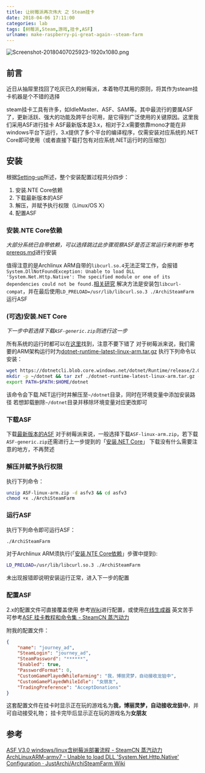 ```yaml
---
title: 让树莓派再次伟大 之 Steam挂卡
date: 2018-04-06 17:11:00
categories: lab
tags: [树莓派,Steam,游戏,挂卡,ASF]
urlname: make-raspberry-pi-great-again--steam-farm
---
```

![Screenshot-20180407025923-1920x1080.png](https://img.imjad.cn/images/2018/04/07/Screenshot-20180407025923-1920x1080.png)
## 前言
近日从抽屉里找回了吃灰已久的树莓派，本着物尽其用的原则，将其作为steam挂卡机器是个不错的选择

steam挂卡工具有许多，如IdleMaster、ASF、SAM等。其中最流行的要属ASF了，更新活跃、强大的功能及跨平台可用，是它得到广泛使用的关键原因。这里我们采用ASF进行挂卡
ASF最新版本是3.x，相对于2.x需要依靠mono才能在非windows平台下运行，3.x提供了多个平台的编译程序，仅需安装对应系统的.NET Core即可使用（或者直接下载打包有对应系统.NET运行时的压缩包）

## 安装
根据[Setting-up](https://github.com/JustArchi/ArchiSteamFarm/wiki/Setting-up)所述，整个安装配置过程共分四步：
1. 安装.NTE Core依赖
2. 下载最新版本的ASF
3. 解压，并赋予执行权限（Linux/OS X）
4. 配置ASF

### 安装.NTE Core依赖
*大部分系统已自带依赖，可以选择跳过此步骤观察ASF是否正常运行来判断*
参考[prereqs.md](https://github.com/dotnet/core/blob/master/Documentation/prereqs.md)进行安装

值得注意的是Archlinux ARM自带的`libcurl.so.4`无法正常工作，会报错`System.DllNotFoundException: Unable to load DLL 'System.Net.Http.Native': The specified module or one of its dependencies could not be found.`[相关研究](https://steamcommunity.com/groups/ascfarm/discussions/1/1692659135916297867/)
解决方法是安装包`libcurl-compat`，并在最后使用`LD_PRELOAD=/usr/lib/libcurl.so.3 ./ArchiSteamFarm`运行ASF

### (可选)安装.NET Core
*下一步中若选择下载`ASF-generic.zip`则进行这一步*

所有系统的运行时都可以在[这里](https://github.com/dotnet/core-setup)找到，注意不要下错了
对于树莓派来说，我们需要的ARM架构运行时为[dotnet-runtime-latest-linux-arm.tar.gz](https://dotnetcli.blob.core.windows.net/dotnet/Runtime/release/2.0.0/dotnet-runtime-latest-linux-arm.tar.gz)
执行下列命令以安装：
```bash
wget https://dotnetcli.blob.core.windows.net/dotnet/Runtime/release/2.0.0/dotnet-runtime-latest-linux-arm.tar.gz
mkdir -p ~/dotnet && tar zxf ./dotnet-runtime-latest-linux-arm.tar.gz -C ~/dotnet
export PATH=$PATH:$HOME/dotnet
```
该命令会下载.NET运行时并解压至`~/dotnet`目录，同时在环境变量中添加安装路径
若想卸载删除`~/dotnet`目录并移除环境变量对应更改即可

### 下载ASF
下载[最新版本的ASF](https://github.com/JustArchi/ArchiSteamFarm/releases/latest)
对于树莓派来说，一般选择下载`ASF-linux-arm.zip`，若下载`ASF-generic.zip`还需进行上一步提到的「[安装.NET Core](#anchor-3)」
下载没有什么需要注意的地方，不再赘述

### 解压并赋予执行权限
执行下列命令：
```bash
unzip ASF-linux-arm.zip -d asfv3 && cd asfv3
chmod +x ./ArchiSteamFarm
```

### 运行ASF
执行下列命令即可运行ASF：
```bash
./ArchiSteamFarm
```
对于Archlinux ARM须执行(「[安装.NTE Core依赖](#anchor-2)」步骤中提到):
```bash
LD_PRELOAD=/usr/lib/libcurl.so.3 ./ArchiSteamFarm
```
未出现报错即说明安装运行正常，进入下一步的配置

### 配置ASF
2.x的配置文件可直接覆盖使用
参考[Wiki](https://github.com/JustArchi/ArchiSteamFarm/wiki/Configuration)进行配置，或使用[在线生成器](https://justarchi.github.io/ArchiSteamFarm/#/)
英文苦手可参考[ASF 挂卡教程和命令集 - SteamCN 蒸汽动力](https://steamcn.com/t301016-1-1)

附我的配置文件：
```json
{
    "name": "journey_ad",
    "SteamLogin": "journey_ad",
    "SteamPassword": "******",
    "Enabled": true,
    "PasswordFormat": 0,
    "CustomGamePlayedWhileFarming": "我，博丽灵梦，自动接收龙狙中",
    "CustomGamePlayedWhileIdle": "女朋友",
    "TradingPreference": "AcceptDonations"
}
```
这套配置文件在挂卡时显示正在玩的游戏名为**我，博丽灵梦，自动接收龙狙中**，并可自动接受礼物；
挂卡完毕后显示正在玩的游戏名为**女朋友**

## 参考
[ASF V3.0 windows/linux含树莓派部署流程 - SteamCN 蒸汽动力](https://steamcn.com/t300500-1-1)
[ArchLinuxARM-armv7 - Unable to load DLL 'System.Net.Http.Native'](https://steamcommunity.com/groups/ascfarm/discussions/1/1692659135916297867/#c1692659135922168729)
[Configuration · JustArchi/ArchiSteamFarm Wiki](https://github.com/JustArchi/ArchiSteamFarm/wiki/Configuration)